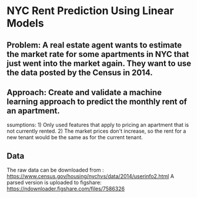 # NYC Rent Prediction Using Linear Models

## Problem: A real estate agent wants to estimate the market rate for some apartments in NYC that just went into the market again. They want to use the data posted by the Census in 2014.

## Approach:  Create and validate a machine learning approach to predict the monthly rent of an apartment.

ssumptions: 1) Only used features that apply to pricing an apartment that is not currently rented. 2) The market prices don't increase, so the rent for a new tenant would be the same as for the current tenant.

## Data 
The raw data can be downloaded from : https://www.census.gov/housing/nychvs/data/2014/userinfo2.html
A parsed version is uploaded to figshare: https://ndownloader.figshare.com/files/7586326
 
 
 


